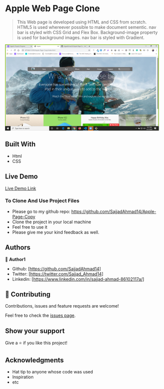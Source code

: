 # Apple Web Page Clone

> This Web page is developed using HTML and CSS from scratch.
> HTML5 is used whereever possible to make document sementic.
> nav bar is styled with CSS Grid and Flex Box.
>Background-image property is used for background images.
>nav bar is styled with Gradient.


![screenshot](https://raw.githubusercontent.com/SajjadAhmad14/Apple-Page-Copy/development/images/Apple.png)


## Built With

- Html
- CSS

## Live Demo

[Live Demo Link](https://rawcdn.githack.com/SajjadAhmad14/Apple-Page-Copy/cfaf7bbb3791e8cefe9b1cddf8cd9ac4d4b221e0/index.html)


### To Clone And Use Project Files
- Please go to my github repo: https://github.com/SajjadAhmad14/Apple-Page-Copy
- Clone the project in your local machine
- Feel free to use it
- Please give me your kind feedback as well.


## Authors

👤 **Author1**

- Github: [https://github.com/SajjadAhmad14]
- Twitter: [https://twitter.com/Sajjad_Ahmad14]
- Linkedin: [https://www.linkedin.com/in/sajjad-ahmad-86102117a/]


## 🤝 Contributing

Contributions, issues and feature requests are welcome!

Feel free to check the [issues page](https://github.com/SajjadAhmad14/Apple-Page-Copy/issues).

## Show your support

Give a ⭐️ if you like this project!

## Acknowledgments

- Hat tip to anyone whose code was used
- Inspiration
- etc
